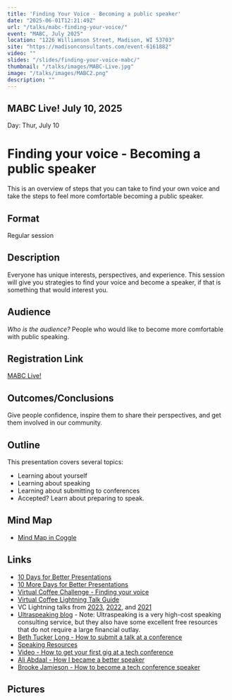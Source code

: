 ```yaml
---
title: 'Finding Your Voice - Becoming a public speaker'
date: "2025-06-01T12:21:49Z"
url: "/talks/mabc-finding-your-voice/"
event: "MABC, July 2025"
location: "1226 Williamson Street, Madison, WI 53703"
site: "https://madisonconsultants.com/event-6161882"
video: ""
slides: "/slides/finding-your-voice-mabc/"
thumbnail: "/talks/images/MABC-Live.jpg"
image: "/talks/images/MABC2.png"
description: ""
---
```

## MABC Live! July 10, 2025

Day: Thur, July 10 

# Finding your voice - Becoming a public speaker
This is an overview of steps that you can take to find your own voice and take the steps to feel more comfortable becoming a public speaker.

## Format
Regular session 

## Description
Everyone has unique interests, perspectives, and experience.  This session will give you strategies to find your voice and become a speaker, if that is something that would interest you.

## Audience
*Who is the audience?*
People who would like to become more comfortable with public speaking.

## Registration Link
[MABC Live!](https://madisonconsultants.com/event-6161882)

## Outcomes/Conclusions
Give people confidence, inspire them to share their perspectives, and get them involved in our community.

## Outline
This presentation covers several topics:
- Learning about yourself
- Learning about speaking
- Learning about submitting to conferences
- Accepted? Learn about preparing to speak.

## Mind Map
- [Mind Map in Coggle](https://coggle.it/diagram/Zkv4VAQxRwpIgG65/t/finding-your-voice-becoming-a-speaker/381b7a555829d4004b5c861428f79e9a2313948d34539c577f43753033fb36f3)

## Links
- [10 Days for Better Presentations](https://leanpub.com/10days-betterpresentations)
- [10 More Days for Better Presentations](https://leanpub.com/10dc-more-present)
- [Virtual Coffee Challenge - Finding your voice](https://virtualcoffee.io/monthlychallenges/apr-2024)
- [Virtual Coffee Lightning Talk Guide](https://virtualcoffee.io/assets/pdfs/lightning-talk-guide.pdf)
- VC Lightning talks from [2023](https://youtube.com/playlist?list=PLh9uT23TA65jtVEGgWo-DNVAcq7PnDV2r&si=L5r9djkxGLXGcjmC), [2022](https://youtube.com/playlist?list=PLh9uT23TA65gwNgoeeZ21XWlxLOwxs3Ls&si=FX3xBXJGdVryeFQn), and [2021](https://youtube.com/playlist?list=PLh9uT23TA65infGqUUaVibI0IssI0G6NY&si=chWy3mb2GB3YpiDU)
- [Ultraspeaking blog](https://ultraspeaking.com/blog/) - Note: Ultraspeaking is a very high-cost speaking consulting service, but they also have some excellent free resources that do not require a large financial outlay.
- [Beth Tucker Long - How to submit a talk at a conference](https://alittleofboth.com/2014/01/how-to-submit-a-talk-to-a-conference/)
- [Speaking Resources](https://matthewturland.com/2014/07/15/speaking-resources/)
- [Video - How to get your first gig at a tech conference](https://youtu.be/0-BkCkAiso8?si=4QoWftFF0y239-x6)
- [Ali Abdaal - How I became a better speaker](https://youtu.be/jeSkdpQQtz4?si=QK4pD7JyVKMP_Q3f)
- [Brooke Jamieson - How to become a tech conference speaker](https://youtu.be/u5ub-KP_2N4?si=41EMXNqZ8DevuJko)

## Pictures
